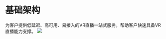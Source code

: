 # 基础架构

为客户提供低延迟、高可用、易接入的VR直播一站式服务，帮助客户快速具备VR直播能力支撑。
![](https://github.com/jdcloudcom/cn/blob/cn-VR-Cloud-Services/image/VR-Cloud-Services/VR%E7%9B%B4%E6%92%AD%E4%BA%A7%E5%93%81%E6%9E%B6%E6%9E%84%E5%9B%BE.jpg)
